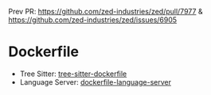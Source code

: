 Prev PR: https://github.com/zed-industries/zed/pull/7977 & https://github.com/zed-industries/zed/issues/6905

# Dockerfile

- Tree Sitter: [tree-sitter-dockerfile](https://github.com/camdencheek/tree-sitter-dockerfile)
- Language Server: [dockerfile-language-server](https://github.com/rcjsuen/dockerfile-language-server)
